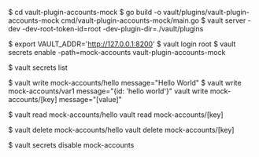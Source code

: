 $ cd vault-plugin-accounts-mock
$ go build -o vault/plugins/vault-plugin-accounts-mock cmd/vault-plugin-accounts-mock/main.go
$ vault server -dev -dev-root-token-id=root -dev-plugin-dir=./vault/plugins

$ export VAULT_ADDR='http://127.0.0.1:8200'
$ vault login root
$ vault secrets enable -path=mock-accounts vault-plugin-accounts-mock

$ vault secrets list

$ vault write mock-accounts/hello message="Hello World"
$ vault write mock-accounts/var1 message="{id: 'hello world'}"
vault write mock-accounts/[key] message="[value]"

$ vault read mock-accounts/hello
vault read mock-accounts/[key]

$ vault delete mock-accounts/hello
vault delete mock-accounts/[key]

$ vault secrets disable mock-accounts

